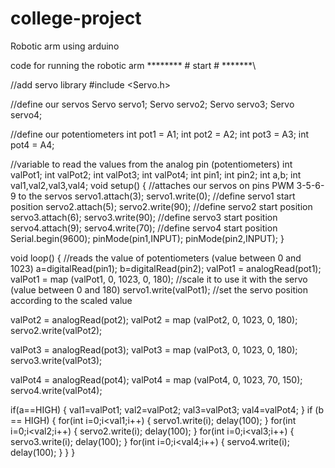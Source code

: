 # college-project
  Robotic arm using arduino

 code for running the robotic arm
\******** # start # *******\

//add servo library
#include <Servo.h>
 
//define our servos
Servo servo1;
Servo servo2;
Servo servo3;
Servo servo4;
 
//define our potentiometers
int pot1 = A1;
int pot2 = A2;
int pot3 = A3;
int pot4 = A4;
 
//variable to read the values from the analog pin (potentiometers)
int valPot1;
int valPot2;
int valPot3;
int valPot4;
int pin1;
int pin2;
int a,b;
int val1,val2,val3,val4;
void setup()
{
  //attaches our servos on pins PWM 3-5-6-9 to the servos
  servo1.attach(3);
  servo1.write(0);  //define servo1 start position
  servo2.attach(5);
  servo2.write(90); //define servo2 start position
  servo3.attach(6);
  servo3.write(90); //define servo3 start position
  servo4.attach(9);
  servo4.write(70); //define servo4 start position
Serial.begin(9600);
pinMode(pin1,INPUT);
pinMode(pin2,INPUT);
}
 
void loop()
{
  //reads the value of potentiometers (value between 0 and 1023)
  a=digitalRead(pin1);
  b=digitalRead(pin2);
  valPot1 = analogRead(pot1);
  valPot1 = map (valPot1, 0, 1023, 0, 180); //scale it to use it with the servo (value between 0 and 180)
  servo1.write(valPot1); //set the servo position according to the scaled value
 
  valPot2 = analogRead(pot2);
  valPot2 = map (valPot2, 0, 1023, 0, 180);
  servo2.write(valPot2);
 
  valPot3 = analogRead(pot3);
  valPot3 = map (valPot3, 0, 1023, 0, 180);
  servo3.write(valPot3);
 
  valPot4 = analogRead(pot4);
  valPot4 = map (valPot4, 0, 1023, 70, 150);
  servo4.write(valPot4);

  if(a==HIGH)
  {
    val1=valPot1;
    val2=valPot2;
    val3=valPot3;
    val4=valPot4;
  }
  if (b == HIGH)
  {
    for(int i=0;i<val1;i++)
    {
      servo1.write(i);
      delay(100);
    }
    for(int i=0;i<val2;i++)
    {
      servo2.write(i);
      delay(100);
    }
    for(int i=0;i<val3;i++)
    {
      servo3.write(i);
      delay(100);
    }
    for(int i=0;i<val4;i++)
    {
      servo4.write(i);
      delay(100);
    }
  }
}

  
